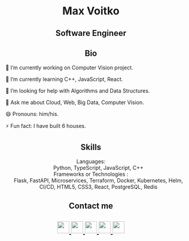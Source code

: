 <html>
  <body>
    <h1 align="center">Max Voitko</h1>
    <h2 align="center">Software Engineer</h2>
    <h2 align="center">Bio</h2>
      <p align="center">
        <ul> 🔭 I’m currently working on Computer Vision project.</ul>
        <ul> 🌱 I’m currently learning C++, JavaScript, React.</ul>
        <ul> 🤔 I’m looking for help with Algorithms and Data Structures.</ul>
        <ul> 💬 Ask me about Cloud, Web, Big Data, Computer Vision.</ul>
        <ul> 😄 Pronouns: him/his.</ul>
        <ul> ⚡ Fun fact: I have built 6 houses.</ul>
      </p>
    <h2 align="center">Skills</h2>
    <dl align="center">
       <dt>Languages:</dt>
       <dd>Python, TypeScript, JavaScript, C++</dd>
       <dt>Frameworks or Technologies :</dt>
       <dd>Flask, FastAPI, Microservices,
          Terraform, Docker, Kubernetes, Helm, CI/CD,
          HTML5, CSS3, React,
          PostgreSQL, Redis
       </dd>
    </dl>
    <h2 align="center">Contact me</h2>
    <h2 align="center">
     <a href="https://twitter.com/mvoitko">
     <img src="https://github.com/gauravghongde/social-icons/blob/master/PNG/Black/Twitter_black.png" width="32" height="32"/>
     </a>
     <a href="https://www.linkedin.com/in/mvoitko">
     <img src="https://github.com/gauravghongde/social-icons/blob/master/PNG/Black/LinkedIN_black.png" width="32" height="32"/>
     </a>
     <a href="https://www.instagram.com/mvoitko">
     <img src="https://github.com/gauravghongde/social-icons/blob/master/PNG/Black/Instagram_black.png" width="32" height="32"/>
     </a>
     <a href="mailto:max.voitko@gmail.com">
     <img src="https://github.com/gauravghongde/social-icons/blob/master/PNG/Black/Gmail_black.png" width="32" height="32"/>
     </a>
     <a href="https://telegram.me/wartist">
     <img src="https://github.com/gauravghongde/social-icons/blob/master/PNG/Black/Telegram_black.png" width="32" height="32"/>
       </a>
    </h2>
   </body>
</html>
